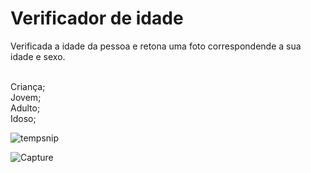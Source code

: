 # Verificador de idade

Verificada a idade da pessoa e retona uma foto correspondende a sua idade e sexo.

<br/>Criança;
<br/>Jovem;
<br/>Adulto;
<br/>Idoso;

![tempsnip](https://user-images.githubusercontent.com/87546094/141390943-69c64ada-e8ac-49c9-b963-86ed071ff4ce.png)

![Capture](https://user-images.githubusercontent.com/87546094/141391336-cea1c659-8eff-49fd-bf80-4f13635350b7.JPG)
